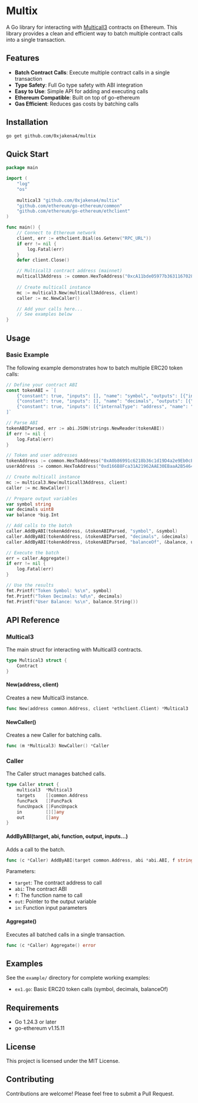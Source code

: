 # Multix

A Go library for interacting with [Multicall3](https://github.com/mds1/multicall) contracts on Ethereum. This library provides a clean and efficient way to batch multiple contract calls into a single transaction.

## Features

- **Batch Contract Calls**: Execute multiple contract calls in a single transaction
- **Type Safety**: Full Go type safety with ABI integration
- **Easy to Use**: Simple API for adding and executing calls
- **Ethereum Compatible**: Built on top of go-ethereum
- **Gas Efficient**: Reduces gas costs by batching calls

## Installation

```bash
go get github.com/0xjakena4/multix
```

## Quick Start

```go
package main

import (
    "log"
    "os"
    
    multical3 "github.com/0xjakena4/multix"
    "github.com/ethereum/go-ethereum/common"
    "github.com/ethereum/go-ethereum/ethclient"
)

func main() {
    // Connect to Ethereum network
    client, err := ethclient.Dial(os.Getenv("RPC_URL"))
    if err != nil {
        log.Fatal(err)
    }
    defer client.Close()

    // Multicall3 contract address (mainnet)
    multicall3Address := common.HexToAddress("0xcA11bde05977b3631167028862bE2a173976CA11")
    
    // Create multicall instance
    mc := multical3.New(multicall3Address, client)
    caller := mc.NewCaller()

    // Add your calls here...
    // See examples below
}
```

## Usage

### Basic Example

The following example demonstrates how to batch multiple ERC20 token calls:

```go
// Define your contract ABI
const tokenABI = `[
    {"constant": true, "inputs": [], "name": "symbol", "outputs": [{"internalType": "string", "name": "", "type": "string"}], "payable": false, "stateMutability": "view", "type": "function"},
    {"constant": true, "inputs": [], "name": "decimals", "outputs": [{"internalType": "uint8", "name": "", "type": "uint8"}], "payable": false, "stateMutability": "view", "type": "function"},
    {"constant": true, "inputs": [{"internalType": "address", "name": "", "type": "address"}], "name": "balanceOf", "outputs": [{"internalType": "uint256", "name": "", "type": "uint256"}], "payable": false, "stateMutability": "view", "type": "function"}
]`

// Parse ABI
tokenABIParsed, err := abi.JSON(strings.NewReader(tokenABI))
if err != nil {
    log.Fatal(err)
}

// Token and user addresses
tokenAddress := common.HexToAddress("0xA0b86991c6218b36c1d19D4a2e9Eb0cE3606eB48") // USDC
userAddress := common.HexToAddress("0xd166B8Fca31A21962AAE30EBaaA2B5464e8Ea2B3")

// Create multicall instance
mc := multical3.New(multicall3Address, client)
caller := mc.NewCaller()

// Prepare output variables
var symbol string
var decimals uint8
var balance *big.Int

// Add calls to the batch
caller.AddByABI(tokenAddress, &tokenABIParsed, "symbol", &symbol)
caller.AddByABI(tokenAddress, &tokenABIParsed, "decimals", &decimals)
caller.AddByABI(tokenAddress, &tokenABIParsed, "balanceOf", &balance, userAddress)

// Execute the batch
err = caller.Aggregate()
if err != nil {
    log.Fatal(err)
}

// Use the results
fmt.Printf("Token Symbol: %s\n", symbol)
fmt.Printf("Token Decimals: %d\n", decimals)
fmt.Printf("User Balance: %s\n", balance.String())
```

## API Reference

### Multical3

The main struct for interacting with Multicall3 contracts.

```go
type Multical3 struct {
    Contract
}
```

#### New(address, client)

Creates a new Multical3 instance.

```go
func New(address common.Address, client *ethclient.Client) *Multical3
```

#### NewCaller()

Creates a new Caller for batching calls.

```go
func (m *Multical3) NewCaller() *Caller
```

### Caller

The Caller struct manages batched calls.

```go
type Caller struct {
    multical3  *Multical3
    targets    []common.Address
    funcPack   []FuncPack
    funcUnpack []FuncUnpack
    in         [][]any
    out        []any
}
```

#### AddByABI(target, abi, function, output, inputs...)

Adds a call to the batch.

```go
func (c *Caller) AddByABI(target common.Address, abi *abi.ABI, f string, out any, in ...any) *Caller
```

Parameters:
- `target`: The contract address to call
- `abi`: The contract ABI
- `f`: The function name to call
- `out`: Pointer to the output variable
- `in`: Function input parameters

#### Aggregate()

Executes all batched calls in a single transaction.

```go
func (c *Caller) Aggregate() error
```

## Examples

See the `example/` directory for complete working examples:

- `ex1.go`: Basic ERC20 token calls (symbol, decimals, balanceOf)

## Requirements

- Go 1.24.3 or later
- go-ethereum v1.15.11

## License

This project is licensed under the MIT License.

## Contributing

Contributions are welcome! Please feel free to submit a Pull Request. 